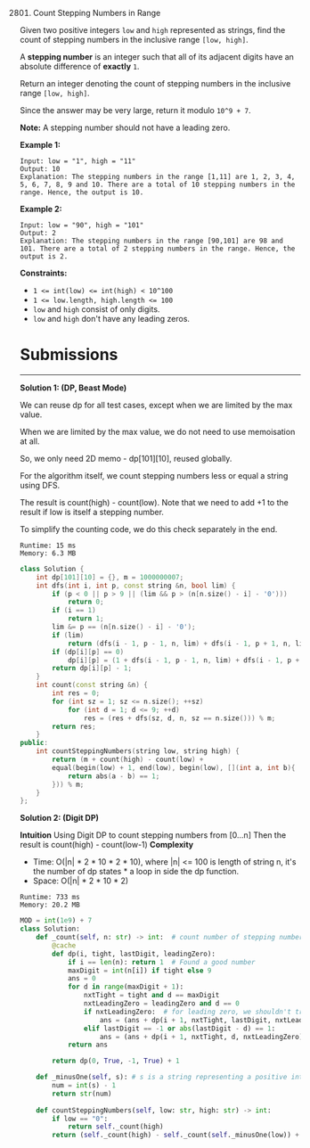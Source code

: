 2801. Count Stepping Numbers in Range

Given two positive integers `low` and `high` represented as strings, find the count of stepping numbers in the inclusive range `[low, high]`.

A **stepping number** is an integer such that all of its adjacent digits have an absolute difference of **exactly** `1`.

Return an integer denoting the count of stepping numbers in the inclusive range `[low, high]`.

Since the answer may be very large, return it modulo `10^9 + 7`.

**Note:** A stepping number should not have a leading zero.

 

**Example 1:**
```
Input: low = "1", high = "11"
Output: 10
Explanation: The stepping numbers in the range [1,11] are 1, 2, 3, 4, 5, 6, 7, 8, 9 and 10. There are a total of 10 stepping numbers in the range. Hence, the output is 10.
```

**Example 2:**
```
Input: low = "90", high = "101"
Output: 2
Explanation: The stepping numbers in the range [90,101] are 98 and 101. There are a total of 2 stepping numbers in the range. Hence, the output is 2. 
```

**Constraints:**

* `1 <= int(low) <= int(high) < 10^100`
* `1 <= low.length, high.length <= 100`
* `low` and `high` consist of only digits.
* `low` and `high` don't have any leading zeros.

# Submissions
---
**Solution 1: (DP, Beast Mode)**

We can reuse dp for all test cases, except when we are limited by the max value.

When we are limited by the max value, we do not need to use memoisation at all.

So, we only need 2D memo - dp[101][10], reused globally.

For the algorithm itself, we count stepping numbers less or equal a string using DFS.

The result is count(high) - count(low). Note that we need to add +1 to the result if low is itself a stepping number.

To simplify the counting code, we do this check separately in the end.

```
Runtime: 15 ms
Memory: 6.3 MB
```
```c++
class Solution {
    int dp[101][10] = {}, m = 1000000007;
    int dfs(int i, int p, const string &n, bool lim) {
        if (p < 0 || p > 9 || (lim && p > (n[n.size() - i] - '0')))
            return 0;
        if (i == 1)
            return 1;    
        lim &= p == (n[n.size() - i] - '0');
        if (lim)
            return (dfs(i - 1, p - 1, n, lim) + dfs(i - 1, p + 1, n, lim)) % m;
        if (dp[i][p] == 0)
            dp[i][p] = (1 + dfs(i - 1, p - 1, n, lim) + dfs(i - 1, p + 1, n, lim)) % m;
        return dp[i][p] - 1;
    }
    int count(const string &n) {
        int res = 0;
        for (int sz = 1; sz <= n.size(); ++sz)
            for (int d = 1; d <= 9; ++d)
                res = (res + dfs(sz, d, n, sz == n.size())) % m;   
        return res;
    }
public:
    int countSteppingNumbers(string low, string high) {
        return (m + count(high) - count(low) + 
        equal(begin(low) + 1, end(low), begin(low), [](int a, int b){
            return abs(a - b) == 1;
        })) % m;
    }
};
```

**Solution 2: (Digit DP)**

__Intuition__
Using Digit DP to count stepping numbers from [0...n]
Then the result is count(high) - count(low-1)
__Complexity__
* Time: O(|n| * 2 * 10 * 2 * 10), where |n| <= 100 is length of string n, it's the number of dp states * a loop in side the dp function.
* Space: O(|n| * 2 * 10 * 2)

```
Runtime: 733 ms
Memory: 20.2 MB
```
```python
MOD = int(1e9) + 7
class Solution:
    def _count(self, n: str) -> int:  # count number of stepping numbers in range [0...n]
        @cache
        def dp(i, tight, lastDigit, leadingZero):
            if i == len(n): return 1  # Found a good number
            maxDigit = int(n[i]) if tight else 9
            ans = 0
            for d in range(maxDigit + 1):
                nxtTight = tight and d == maxDigit
                nxtLeadingZero = leadingZero and d == 0
                if nxtLeadingZero:  # for leading zero, we shouldn't treat lastDigit=d
                    ans = (ans + dp(i + 1, nxtTight, lastDigit, nxtLeadingZero)) % MOD
                elif lastDigit == -1 or abs(lastDigit - d) == 1:
                    ans = (ans + dp(i + 1, nxtTight, d, nxtLeadingZero)) % MOD
            return ans

        return dp(0, True, -1, True) + 1

    def _minusOne(self, s): # s is a string representing a positive integer
        num = int(s) - 1
        return str(num)
        
    def countSteppingNumbers(self, low: str, high: str) -> int:
        if low == "0":
            return self._count(high)
        return (self._count(high) - self._count(self._minusOne(low)) + MOD) % MOD
```
